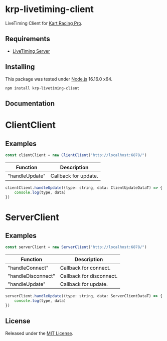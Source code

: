 # krp-livetiming-client

LiveTiming Client for [Kart Racing Pro](https://www.kartracing-pro.com/).

## Requirements

- [LiveTiming Server](https://github.com/FynniX/krp-livetiming-server) 

## Installing

This package was tested under [Node.js](https://nodejs.org/) 16.16.0 x64.

`npm install krp-livetiming-client`

## Documentation

# ClientClient

## Examples

```js
const clientClient = new ClientClient("http://localhost:6878/")
```

| Function           | Description              |
|--------------------|--------------------------|
| "handleUpdate"     | Callback for update.     |

```js
clientClient.handleUpdate((type: string, data: ClientUpdateDataT) => {
    console.log(type, data)
})
```

# ServerClient

## Examples

```js
const serverClient = new ServerClient("http://localhost:6878/")
```

| Function           | Description              |
|--------------------|--------------------------|
| "handleConnect"    | Callback for connect.    |
| "handleDisconnect" | Callback for disconnect. |
| "handleUpdate"     | Callback for update.     |

```js
serverClient.handleUpdate((type: string, data: ServerClientDataT) => {
    console.log(type, data)
})
```

## License

Released under the [MIT License](https://github.com/FynniX/krp-livetiming-client/blob/main/LICENSE).
